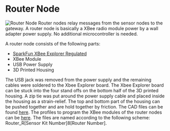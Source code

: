 # Router Node
![Router Node](Images/Router_node_with_open_housing_1.jpg)
Router nodes relay messages from the sensor nodes to the gateway. A router node is basically a XBee radio module power by a wall adapter power supply. No additional microcontroller is needed.

A router node consists of the following parts:
* [SparkFun XBee Explorer Regulated](https://www.sparkfun.com/products/11373)
* XBee Module
* USB Power Supply
* 3D Printed Housing

The USB jack was removed from the power supply and the remaining cables were soldered to the Xbee Explorer board. The Xbee Explorer board can be stuck into the four stand offs on the bottom half of the 3D printed housing. A zip tie was put around the power supply cable and placed inside the housing as a strain-relief. The top and bottom part of the housing can be pushed together and are hold together by friction. The CAD files can be found [here](CAD/).
The profiles to program the XBee modules of the router nodes can be [here](Xbee_Profiles/). The files are named according to the following scheme: Router_R[Sensor Kit Number]8[Router Number].

